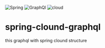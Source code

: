 ![Spring](https://hack24x7.com/img/icons/development/Spring.png)
![GraphQl](https://cdn.rawgit.com/kumarharsh/graphql-for-vscode/master/images/logo.png)
![cloud](https://avatars-03.gitter.im/group/iv/4/575c3e6cc2f0db084a1d5892)

# spring-clound-graphql
this graphql with spring clound structure
